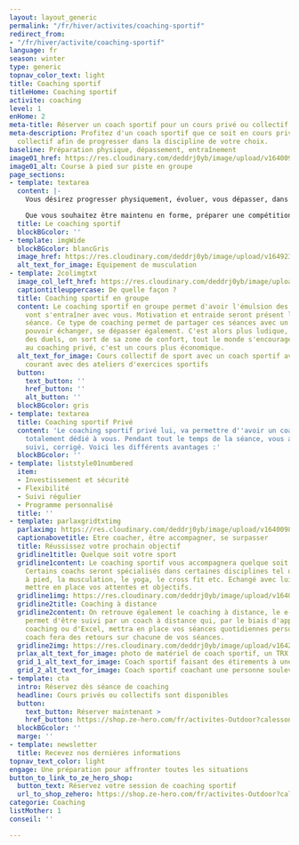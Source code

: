 ```yaml
---
layout: layout_generic
permalink: "/fr/hiver/activites/coaching-sportif"
redirect_from:
- "/fr/hiver/activite/coaching-sportif"
language: fr
season: winter
type: generic
topnav_color_text: light
title: Coaching sportif
titleHome: Coaching sportif
activite: coaching
level: 1
enHome: 2
meta-title: Réserver un coach sportif pour un cours privé ou collectif
meta-description: Profitez d'un coach sportif que ce soit en cours privé ou en cours
  collectif afin de progresser dans la discipline de votre choix.
baseline: Préparation physique, dépassement, entraînement
image01_href: https://res.cloudinary.com/deddrj0yb/image/upload/v1640098456/website/winter/victor-freitas-hOuJYX2K5DA-unsplash_gg95nq.jpg
image01_alt: Course à pied sur piste en groupe
page_sections:
- template: textarea
  content: |-
    Vous désirez progresser physiquement, évoluer, vous dépasser, dans un groupe ou seul avec un ou une coach ? Une [séance de coaching sportif](https://shop.ze-hero.com/fr/activites-Outdoor?calessonstype=all&catypegenderlistsummer=all&calessonsactivitytype=Coaching&start-date=) c'est avoir un coach qui aura un regard précis sur toutes vos postures, vous accompagner dans vos exercices, un coach qui va vous suivre.

    Que vous souhaitez être maintenu en forme, préparer une compétition, avoir une meilleure condition physique, vous muscler, préparer un défi, le coaching sera la meilleure solution.
  title: Le coaching sportif
  blockBGcolor: ''
- template: imgWide
  blockBGcolor: blancGris
  image_href: https://res.cloudinary.com/deddrj0yb/image/upload/v1649236206/website/assets/Recadr%C3%A9es/coaching.png
  alt_text_for_image: Equipement de musculation
- template: 2colimgtxt
  image_col_left_href: https://res.cloudinary.com/deddrj0yb/image/upload/v1640098456/website/winter/gabin-vallet-CBnSTRvnfCE-unsplash_vmvr8z.jpg
  captiontitleuppercase: De quelle façon ?
  title: Coaching sportif en groupe
  content: Le coaching sportif en groupe permet d'avoir l'émulsion des personnes qui
    vont s'entraîner avec vous. Motivation et entraide seront présent lors de chaque
    séance. Ce type de coaching permet de partager ces séances avec un groupe et de
    pouvoir échanger, se dépasser également. C'est alors plus ludique, on peut créer
    des duels, on sort de sa zone de confort, tout le monde s'encourage. Par rapport
    au coaching privé, c'est un cours plus économique.
  alt_text_for_image: Cours collectif de sport avec un coach sportif avec une personne
    courant avec des ateliers d'exercices sportifs
  button:
    text_button: ''
    href_button: ''
    alt_button: ''
  blockBGcolor: gris
- template: textarea
  title: Coaching sportif Privé
  content: 'Le coaching sportif privé lui, va permettre d''avoir un coach qui sera
    totalement dédié à vous. Pendant tout le temps de la séance, vous allez donc être
    suivi, corrigé. Voici les différents avantages :'
  blockBGcolor: ''
- template: liststyle01numbered
  item:
  - Investissement et sécurité
  - Flexibilité
  - Suivi régulier
  - Programme personnalisé
  title: ''
- template: parlaxgridtxtimg
  parlaximg: https://res.cloudinary.com/deddrj0yb/image/upload/v1640098456/website/winter/matthew-lejune-uU5Jz-b-0yI-unsplash_am2fyt.jpg
  captionabovetitle: Etre coacher, être accompagner, se surpasser
  title: Réussissez votre prochain objectif
  gridline1title: Quelque soit votre sport
  gridline1content: Le coaching sportif vous accompagnera quelque soit vos objectifs.
    Certains coachs seront spécialisés dans certaines disciplines tel que la course
    à pied, la musculation, le yoga, le cross fit etc. Echangé avec lui afin de pouvoir
    mettre en place vos attentes et objectifs.
  gridline1img: https://res.cloudinary.com/deddrj0yb/image/upload/v1640098456/website/winter/annie-spratt-oQfSHQ2Uaic-unsplash_rn27lg.jpg
  gridline2title: Coaching à distance
  gridline2content: On retrouve également le coaching à distance, le e-coaching. Cela
    permet d'être suivi par un coach à distance qui, par le biais d'application de
    coaching ou d'Excel, mettra en place vos séances quotidiennes personnalisés. Le
    coach fera des retours sur chacune de vos séances.
  gridline2img: https://res.cloudinary.com/deddrj0yb/image/upload/v1642062755/website/Coaching/SALLE_oxqywo.jpg
  prlax_alt_text_for_image: photo de matériel de coach sportif, un TRX
  grid_1_alt_text_for_image: Coach sportif faisant des étirements à une personne
  grid_2_alt_text_for_image: Coach sportif coachant une personne soulevant du poids
- template: cta
  intro: Réservez dès séance de coaching
  headline: Cours privés ou collectifs sont disponibles
  button:
    text_button: Réserver maintenant >
    href_button: https://shop.ze-hero.com/fr/activites-Outdoor?calessonstype=all&catypegenderlistsummer=all&calessonsactivitytype=Coaching&start-date=
  blockBGcolor: ''
  marge: ''
- template: newsletter
  title: Recevez nos dernières informations
topnav_text_color: light
engage: Une préparation pour affronter toutes les situations
button_to_link_to_ze_hero_shop:
  button_text: Réservez votre session de coaching sportif
  url_to_shop_zehero: https://shop.ze-hero.com/fr/activites-Outdoor?calessonstype=all&catypegenderlistsummer=all&calessonsactivitytype=Coaching&start-date=21%2F11%2F2021
categorie: Coaching
listMother: 1
conseil: ''

---
```

